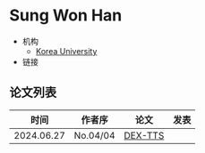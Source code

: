 # Sung Won Han

- 机构
  - [Korea University](../Institutions/Korea_University.md)
- 链接

## 论文列表

| 时间 | 作者序 | 论文 | 发表 |
|:-:|:-:|---|---|
| 2024.06.27 | No.04/04 | [DEX-TTS](../Models/Diffusion/2024.06.27_DEX-TTS.md) | 